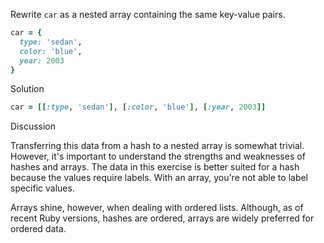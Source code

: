 Rewrite `car` as a nested array containing the same key-value pairs.

```ruby
car = {
  type: 'sedan',
  color: 'blue',
  year: 2003
}
```

Solution

```ruby
car = [[:type, 'sedan'], [:color, 'blue'], [:year, 2003]]
```

Discussion

Transferring this data from a hash to a nested array is somewhat trivial. However, it's important to understand the strengths and weaknesses of hashes and arrays. The data in this exercise is better suited for a hash because the values require labels. With an array, you're not able to label specific values.

Arrays shine, however, when dealing with ordered lists. Although, as of recent Ruby versions, hashes are ordered, arrays are widely preferred for ordered data.
